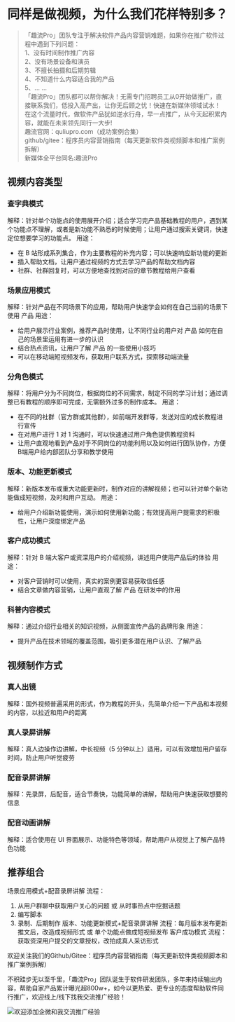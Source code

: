 
# 同样是做视频，为什么我们花样特别多？

>「趣流Pro」团队专注于解决软件产品内容营销难题，如果你在推广软件过程中遇到下列问题：  
1、没有时间制作推广内容  
2、没有场景设备和演员  
3、不擅长拍摄和后期剪辑  
4、不知道什么内容适合我的产品  
5、... ...  
「趣流Pro」团队都可以帮你解决！无需专门招聘员工从0开始做推广，直接联系我们，低投入高产出，让你无后顾之忧！快速在新媒体领域试水！
在这个流量时代，做软件产品犹如逆水行舟，早一点推广，从今天起积累内容，就能在未来领先同行一大步!  
趣流官网：quliupro.com（成功案例合集）  
github/gitee：程序员内容营销指南（每天更新软件类视频脚本和推广案例拆解）  
新媒体全平台同名:趣流Pro

## 视频内容类型
### 查字典模式  
解释：针对单个功能点的使用展开介绍；适合学习完产品基础教程的用户，遇到某个功能点不理解，或者是新功能不熟悉的时候使用；让用户通过搜索关键词，快速定位想要学习的功能点。
用途：
- 在 B 站形成系列集合，作为主要教程的补充内容；可以快速响应新功能的更新
- 插入帮助文档，让用户通过视频的方式去学习产品的帮助文档内容
- 社群、社群回复时，可以方便地查找到对应的章节教程给用户查看
### 场景应用模式  
解释：针对产品在不同场景下的应用，帮助用户快速学会如何在自己当前的场景下使用 产品
用途：
- 给用户展示行业案例，推荐产品时使用，让不同行业的用户对 产品 如何在自己的场景里运用有进一步的认识
- 结合热点资讯，让用户了解 产品 的一些使用小技巧
- 可以在移动端短视频发布，获取用户联系方式，探索移动端流量

### 分角色模式  
解释：将用户分为不同岗位，根据岗位的不同需求，制定不同的学习计划；通过调整已有教程的顺序即可完成，无需额外过多的制作成本。
用途：
- 在不同的社群（官方群或其他群），如前端开发群等，发送对应的成长教程进行宣传
- 在对用户进行 1 对 1 沟通时，可以快速通过用户角色提供教程资料
- 让用户直观地看到产品对于不同岗位的功能利用以及如何进行团队协作，方便B端用户给内部团队分享和教学使用

### 版本、功能更新模式   
解释：新版本发布或重大功能更新时，制作对应的讲解视频；也可以针对单个新功能做成短视频，及时和用户互动。
用途：
- 给用户介绍新功能使用，演示如何使用新功能；有效提高用户提需求的积极性，让用户深度绑定产品

### 客户成功模式 
解释：针对 B 端大客户或资深用户的介绍视频，讲述用户使用产品后的体验
用途：
- 对客户营销时可以使用，真实的案例更容易获取信任感
- 结合文章做内容营销，让用户直观了解 产品 在研发中的作用

### 科普内容模式   
解释：通过介绍行业相关的知识视频，从侧面宣传产品的品牌形象
用途：
- 提升产品在技术领域的覆盖范围，吸引更多潜在用户认识、了解产品
## 视频制作方式
### 真人出镜
解释：国外视频普遍采用的形式，作为教程的开头，先简单介绍一下产品和本视频的内容，以拉近和用户的距离
### 真人录屏讲解
解释：真人边操作边讲解，中长视频（5 分钟以上）适用，可以有效增加用户留存时间，防止用户听觉疲劳
### 配音录屏讲解
解释：先录屏，后配音，适合节奏快，功能简单的讲解，帮助用户快速获取想要的信息
### 配音动画讲解
解释：适合使用在 UI 界面展示、功能特色等领域，帮助用户从视觉上了解产品特色功能
## 推荐组合
场景应用模式+配音录屏讲解
流程：
1. 从用户群聊中获取用户关心的问题 或 从时事热点中挖掘话题
2. 编写脚本
3. 录制、后期制作
版本、功能更新模式+配音录屏讲解
流程：每月版本发布更新推文后，改造成视频形式 或 单个功能点做成短视频发布
客户成功模式
流程：获取资深用户提交的文章授权，改拍成真人采访形式

欢迎关注我们的Github/Gitee：程序员内容营销指南（每天更新软件类视频脚本和推广案例拆解）

不积跬步无以至千里，「趣流Pro」团队诞生于软件研发团队，多年来持续输出内容，帮助自家产品累计曝光超800w+，如今以更热爱、更专业的态度帮助软件同行推广，欢迎线上/线下找我交流推广经验！

![欢迎添加企微和我交流推广经验](https://server.soniceapp.com/uploads/images/20241101/20241101101057cc5000119.jpeg)

